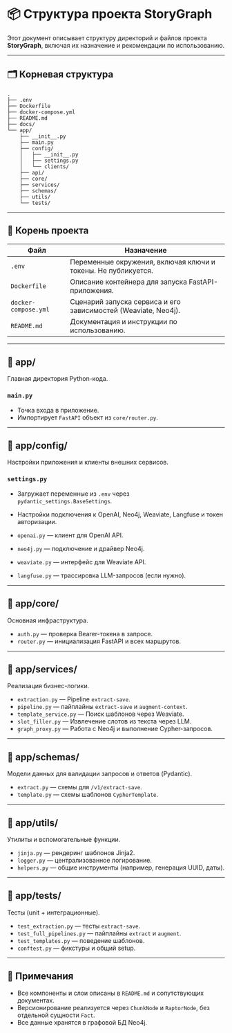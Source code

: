 # 📦 Структура проекта StoryGraph

Этот документ описывает структуру директорий и файлов проекта **StoryGraph**, включая их назначение и рекомендации по использованию.

---

## 🗂️ Корневая структура

```
.
├── .env
├── Dockerfile
├── docker-compose.yml
├── README.md
├── docs/
└── app/
    ├── __init__.py
    ├── main.py
    ├── config/
    │   ├── __init__.py
    │   ├── settings.py
    │   └── clients/
    ├── api/
    ├── core/
    ├── services/
    ├── schemas/
    ├── utils/
    └── tests/
```

---

## 📁 Корень проекта

| Файл                  | Назначение |
|-----------------------|------------|
| `.env`                | Переменные окружения, включая ключи и токены. Не публикуется. |
| `Dockerfile`          | Описание контейнера для запуска FastAPI-приложения. |
| `docker-compose.yml`  | Сценарий запуска сервиса и его зависимостей (Weaviate, Neo4j). |
| `README.md`           | Документация и инструкции по использованию. |

---

## 📁 app/

Главная директория Python-кода.

### `main.py`

- Точка входа в приложение.
- Импортирует `FastAPI` объект из `core/router.py`.

---

## 📁 app/config/

Настройки приложения и клиенты внешних сервисов.

### `settings.py`

- Загружает переменные из `.env` через `pydantic_settings.BaseSettings`.
- Настройки подключения к OpenAI, Neo4j, Weaviate, Langfuse и токен авторизации.

- `openai.py` — клиент для OpenAI API.
- `neo4j.py` — подключение и драйвер Neo4j.
- `weaviate.py` — интерфейс для Weaviate API.
- `langfuse.py` — трассировка LLM-запросов (если нужно).

---

## 📁 app/core/

Основная инфраструктура.

- `auth.py` — проверка Bearer-токена в запросе.
- `router.py` — инициализация FastAPI и всех маршрутов.

---

## 📁 app/services/

Реализация бизнес-логики.

- `extraction.py` — Pipeline `extract-save`.
- `pipeline.py` — пайплайны `extract-save` и `augment-context`.
- `template_service.py` — Поиск шаблонов через Weaviate.
- `slot_filler.py` — Извлечение слотов из текста через LLM.
- `graph_proxy.py` — Работа с Neo4j и выполнение Cypher-запросов.

---

## 📁 app/schemas/

Модели данных для валидации запросов и ответов (Pydantic).

- `extract.py` — схемы для `/v1/extract-save`.
- `template.py` — схемы шаблонов `CypherTemplate`.

---

## 📁 app/utils/

Утилиты и вспомогательные функции.

- `jinja.py` — рендеринг шаблонов Jinja2.
- `logger.py` — централизованное логирование.
- `helpers.py` — общие инструменты (например, генерация UUID, даты).

---

## 📁 app/tests/

Тесты (unit + интеграционные).

- `test_extraction.py` — тесты `extract-save`.
- `test_full_pipelines.py` — пайплайны `extract` и `augment`.
- `test_templates.py` — поведение шаблонов.
- `conftest.py` — фикстуры и общий setup.

---

## 🧩 Примечания

- Все компоненты и слои описаны в `README.md` и сопутствующих документах.
- Версионирование реализуется через `ChunkNode` и `RaptorNode`, без отдельной сущности `Fact`.
- Все данные хранятся в графовой БД Neo4j.